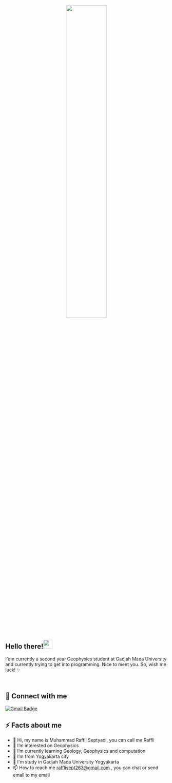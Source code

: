 

<p align="center">
<img width="50%" height="auto" src="https://kotjienkterbang.files.wordpress.com/2017/03/5cm-per-second.gif?w=829" height="100px"/></a>
<h2>Hello there!<img src="https://media.giphy.com/media/hvRJCLFzcasrR4ia7z/giphy.gif" width="28">
</h3>
<p> I'am currently a second year Geophysics student at Gadjah Mada University and currently trying to get into programming. Nice to meet you. So, wish me luck! ✨
<p align="center">
<br/>
</a>

## 💬 Connect with me
<p align="center">

[![Gmail Badge](https://img.shields.io/badge/-rafflisept263@@gmail.com-c14438?style=flat&logo=Gmail&logoColor=white&link=mailto:rafflisept263@gmail.com)](mailto:rafflisept263@gmail.com)

<h2>⚡️ Facts about me </h2>

- 👋 Hi, my name is Muhammad Raffli Septyadi, you can call me Raffli
- 👀 I’m interested on Geophysics
- 🌱 I’m currently learning Geology, Geophysics and computation
- 🏡 I’m from Yogyakarta city
- 🏫 I'm study in Gadjah Mada University Yogyakarta
- 📫 How to reach me rafflisept263@gmail.com , you can chat or send email to my email

